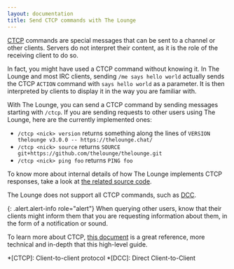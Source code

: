 ```yaml
---
layout: documentation
title: Send CTCP commands with The Lounge
---
```


[CTCP](https://en.wikipedia.org/wiki/Client-to-client_protocol) commands are special messages that can be sent to a channel or other clients. Servers do not interpret their content, as it is the role of the receiving client to do so.

In fact, you might have used a CTCP command without knowing it. In The Lounge and most IRC clients, sending `/me says hello world` actually sends the CTCP `ACTION` command with `says hello world` as a parameter. It is then interpreted by clients to display it in the way you are familiar with.

With The Lounge, you can send a CTCP command by sending messages starting with `/ctcp`. If you are sending requests to other users using The Lounge, here are the currently implemented ones:

- `/ctcp <nick> version` returns something along the lines of `VERSION thelounge v3.0.0 -- https://thelounge.chat/`
- `/ctcp <nick> source` returns `SOURCE git+https://github.com/thelounge/thelounge.git`
- `/ctcp <nick> ping foo` returns `PING foo`

To know more about internal details of how The Lounge implements CTCP responses, take a look at [the related source code](https://github.com/thelounge/thelounge/blob/master/src/plugins/irc-events/ctcp.js).

The Lounge does not support all CTCP commands, such as [DCC](https://en.wikipedia.org/wiki/Direct_Client-to-Client).

{: .alert.alert-info role="alert"}
When querying other users, know that their clients might inform them that you are requesting information about them, in the form of a notification or sound.

To learn more about CTCP, [this document](http://modern.ircdocs.horse/ctcp.html) is a great reference, more technical and in-depth that this high-level guide.

*[CTCP]: Client-to-client protocol
*[DCC]: Direct Client-to-Client
